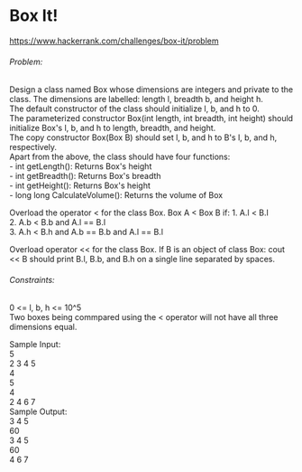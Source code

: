 # Box It!  
https://www.hackerrank.com/challenges/box-it/problem  
    
###### Problem:  
Design a class named Box whose dimensions are integers and private to the class. The dimensions are labelled: length l, breadth b, and height h.  
The default constructor of the class should initialize l, b, and h to 0.  
The parameterized constructor Box(int length, int breadth, int height) should initialize Box's l, b, and h to length, breadth, and height.  
The copy constructor Box(Box B) should set l, b, and h to B's l, b, and h, respectively.  
Apart from the above, the class should have four functions:  
	- int getLength(): Returns Box's height  
	- int getBreadth(): Returns Box's breadth  
	- int getHeight(): Returns Box's height  
	- long long CalculateVolume(): Returns the volume of Box  
	
Overload the operator < for the class Box. Box A < Box B if:
	1. A.l < B.l  
	2. A.b < B.b and A.l == B.l  
	3. A.h < B.h and A.b == B.b and A.l == B.l  
	
Overload operator << for the class Box. If B is an object of class Box:
	cout << B should print B.l, B.b, and B.h on a single line separated by spaces.  
  
###### Constraints:  
0 <= l, b, h <= 10^5  
Two boxes being commpared using the < operator will not have all three dimensions equal.  
  
Sample Input:  
	5  
	2 3 4 5  
	4  
	5  
	4  
	2 4 6 7  
Sample Output:  
	3 4 5  
	60  
	3 4 5  
	60  
	4 6 7  